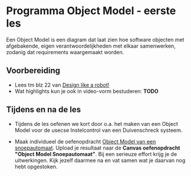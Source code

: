 # Programma Object Model - eerste les

Een Object Model is een diagram dat laat zien hoe software objecten met afgebakende, eigen verantwoordelijkheden met elkaar samenwerken, zodanig dat requirements waargemaakt worden.

## Voorbereiding
- Lees tm blz 22 van [Design like a robot!](../../onderwijsmateriaal/readers/Design%20Like%20a%20Robot!.pdf)
- Wat highlights kun je ook in video-vorm bestuderen: **TODO**

## Tijdens en na de les
- Tijdens de les oefenen we kort door o.a. het maken van een Object Model voor de usecse Instelcontrol van een Duivenschreck systeem.

- Maak individueel de oefenopdracht [Object Model van een snoepautomaat](../../onderwijsmateriaal/opdrachten/oefenopdrachten/object-model-snoepautomaat/object-model-snoepautomaat.md). Upload je resultaat naar de **Canvas oefenopdracht "Object Model Snoepautomaat"**. Bij een serieuze effort krijg je de uitwerkingen. Kijk jezelf daarmee na en vat samen wat je daarvan nog hebt opgestoken.
